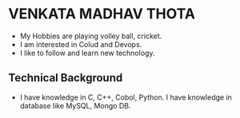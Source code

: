 # VENKATA MADHAV THOTA
- My Hobbies are playing volley ball, cricket.
- I am interested in Colud and Devops.
- I like to follow and learn new technology.
## Technical Background
- I have knowledge in C, C++, Cobol, Python. I have knowledge in database like MySQL, Mongo DB.

